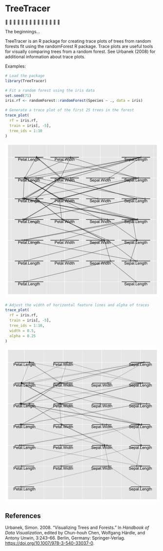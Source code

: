 
# TreeTracer

🌳 🌲 🎋 🎋 🎋 🎄 🌳 🌳 🌴 🎋 🎋 🌲 🎄 🎄

The beginnings…

TreeTracer is an R package for creating trace plots of trees from random
forests fit using the randomForest R package. Trace plots are useful
tools for visually comparing trees from a random forest. See Urbanek
(2008) for additional information about trace plots.

Examples:

``` r
# Load the package
library(TreeTracer)
```

``` r
# Fit a random forest using the iris data
set.seed(71)
iris.rf <- randomForest::randomForest(Species ~ ., data = iris)
```

``` r
# Generate a trace plot of the first 25 trees in the forest
trace_plot(
  rf = iris.rf,
  train = iris[, -5],
  tree_ids = 1:10
)
```

![](README_files/figure-gfm/unnamed-chunk-3-1.png)<!-- -->

``` r
# Adjust the width of horizontal feature lines and alpha of traces
trace_plot(
  rf = iris.rf,
  train = iris[, -5],
  tree_ids = 1:10,
  width = 0.5,
  alpha = 0.25
)
```

![](README_files/figure-gfm/unnamed-chunk-4-1.png)<!-- -->

## References

<div id="refs" class="references">

<div id="ref-urbanek:2008">

Urbanek, Simon. 2008. “Visualizing Trees and Forests.” In *Handbook of
Data Visualization*, edited by Chun-houh Chen, Wolfgang Härdle, and
Antony Unwin, 3:243–66. Berlin, Germany: Springer-Verlag.
<https://doi.org/10.1007/978-3-540-33037-0>.

</div>

</div>

